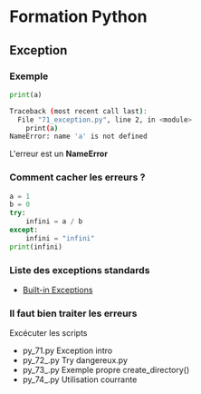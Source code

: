# Formation Python

## Exception

### Exemple

``` python
print(a)
```
``` bash
Traceback (most recent call last):
  File "71_exception.py", line 2, in <module>
    print(a)
NameError: name 'a' is not defined
```
L'erreur est un __NameError__

### Comment cacher les erreurs ?

``` python
a = 1
b = 0
try:
    infini = a / b
except:
    infini = "infini"
print(infini)
```

### Liste des exceptions standards

* [Built-in Exceptions](https://docs.python.org/3/library/exceptions.html)

### Il faut bien traiter les erreurs

Excécuter les scripts
* py_71.py Exception intro
* py_72_.py Try dangereux.py
* py_73_.py Exemple propre create_directory()
* py_74_.py Utilisation courrante
